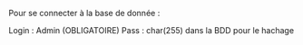 Pour se connecter à la base de donnée :

Login : Admin (OBLIGATOIRE)
Pass : char(255) dans la BDD pour le hachage
